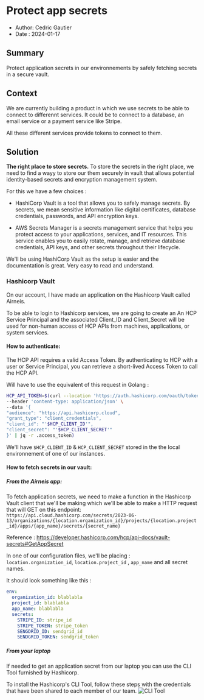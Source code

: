 # Protect app secrets

- Author: Cedric Gautier
- Date : 2024-01-17

## Summary

Protect application secrets in our environnements by safely fetching secrets in a secure vault.

## Context

We are currently building a product in which we use secrets to be able to connect to differennt services. It could be to connect to a database, an email service or a payment service like Stripe.

All these different services provide tokens to connect to them.

## Solution

**The right place to store secrets.**
To store the secrets in the right place, we need to find a wayy to store our them securely in vault that allows potential identity-based secrets and encryption management system.

For this we have a few choices :

- HashiCorp Vault is a tool that allows you to safely manage secrets. By secrets, we mean sensitive information like digital certificates, database credentials, passwords, and API encryption keys.

- AWS Secrets Manager is a secrets management service that helps you protect access to your applications, services, and IT resources. This service enables you to easily rotate, manage, and retrieve database credentials, API keys, and other secrets throughout their lifecycle.

We'll be using HashiCorp Vault as the setup is easier and the documentation is great. Very easy to read and understand.

### Hashicorp Vault

On our account, I have made an application on the Hashicorp Vault called Airneis.

To be able to login to Hashicorp services, we are going to create an An HCP Service Principal and the associated Client_ID and Client_Secret will be used for non-human access of HCP APIs from machines, applications, or system services.

#### How to authenticate:

The HCP API requires a valid Access Token. By authenticating to HCP with a user or Service Principal, you can retrieve a short-lived Access Token to call the HCP API.

Will have to use the equivalent of this request in Golang :

```sh
HCP_API_TOKEN=$(curl --location 'https://auth.hashicorp.com/oauth/token' \
--header 'content-type: application/json' \
--data '{
"audience": "https://api.hashicorp.cloud",
"grant_type": "client_credentials",
"client_id": "'$HCP_CLIENT_ID'",
"client_secret": "'$HCP_CLIENT_SECRET'"
}' | jq -r .access_token)
```

We'll have `$HCP_CLIENT_ID` & `HCP_CLIENT_SECRET` stored in the the local environnement of one of our instances.

#### How to fetch secrets in our vault:

##### From the Airneis app:

To fetch application secrets, we need to make a function in the Hashicorp Vault client that we'll be making which we'll be able to make a HTTP request that will GET on this endpoint: `https://api.cloud.hashicorp.com/secrets/2023-06-13/organizations/{location.organization_id}/projects/{location.project_id}/apps/{app_name}/secrets/{secret_name}`

Reference : https://developer.hashicorp.com/hcp/api-docs/vault-secrets#GetAppSecret

In one of our configuration files, we'll be placing : `location.organization_id`, `location.project_id` , `app_name` and all secret names.

It should look something like this :

```yaml
env:
  organization_id: blablabla
  project_id: blablabla
  app_name: blablabla
  secrets:
    STRIPE_ID: stripe_id
    STRIPE_TOKEN: stripe_token
    SENGDRID_ID: sendgrid_id
    SENDGRID_TOKEN: sendgrid_token
```

##### From your laptop

If needed to get an application secret from our laptop you can use the CLI Tool furnished by Hashicorp.

To install the Hashicorp's CLI Tool, follow these steps with the credentials that have been shared to each member of our team.
![CLI Tool](https://file%252B.vscode-resource.vscode-cdn.net/Users/cedric/DevPerso/sdv/airneis/docs/dive-in/2024/01/2024-01-17-protect-app-secrets/Screenshot%25202024-01-18%2520at%252018.51.59.png?version%253D1705600337373)
